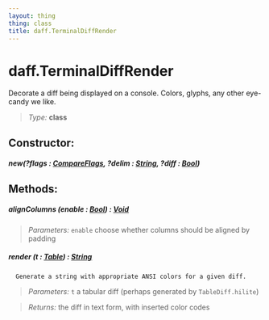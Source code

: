 ```yaml
---
layout: thing
thing: class
title: daff.TerminalDiffRender
---
```

# daff.TerminalDiffRender


  Decorate a diff being displayed on a console.  Colors, glyphs, any
  other eye-candy we like.




> *Type:* **class**



## Constructor:

##### **new**(?flags : <a href="../coopy/CompareFlags.html" class="type">CompareFlags</a>, ?delim : <a href="../String.html" class="type">String</a>, ?diff : <a href="../Bool.html" class="type">Bool</a>)



## Methods:


##### **alignColumns** (enable : <a href="../Bool.html" class="type">Bool</a>) : <a href="../Void.html" class="type">Void</a>



> *Parameters:*  `enable` choose whether columns should be aligned by padding









##### **render** (t : <a href="../coopy/Table.html" class="type">Table</a>) : <a href="../String.html" class="type">String</a>


      Generate a string with appropriate ANSI colors for a given diff.




> *Parameters:*  `t` a tabular diff (perhaps generated by `TableDiff.hilite`)


> *Returns:*  the diff in text form, with inserted color codes








